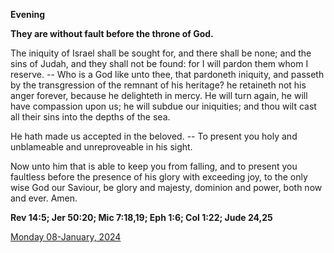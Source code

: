 **Evening**

**They are without fault before the throne of God.**
 
The iniquity of Israel shall be sought for, and there shall be none; and the sins of Judah, and they shall not be found: for I will pardon them whom I reserve. -- Who is a God like unto thee, that pardoneth iniquity, and passeth by the transgression of the remnant of his heritage? he retaineth not his anger forever, because he delighteth in mercy. He will turn again, he will have compassion upon us; he will subdue our iniquities; and thou wilt cast all their sins into the depths of the sea.
 
He hath made us accepted in the beloved. -- To present you holy and unblameable and unreproveable in his sight.
 
Now unto him that is able to keep you from falling, and to present you faultless before the presence of his glory with exceeding joy, to the only wise God our Saviour, be glory and majesty, dominion and power, both now and ever. Amen.  

**Rev 14:5; Jer 50:20; Mic 7:18,19; Eph 1:6; Col 1:22; Jude 24,25**

[Monday 08-January, 2024](https://t.me/daily_light)
